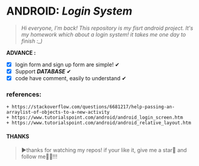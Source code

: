 # ANDROID: ***Login System***

>*Hi everyone, I'm back! This repository is my fisrt android project. It's my homework which about a login system! it takes me one day to finish :_)*

**ADVANCE :**
- [X] login form and sign up form are simple! ✔
- [X] Support ***DATABASE*** ✔
- [X] code have comment, easily to understand ✔

### references: 
```
+ https://stackoverflow.com/questions/6681217/help-passing-an-arraylist-of-objects-to-a-new-activity
+ https://www.tutorialspoint.com/android/android_login_screen.htm
+ https://www.tutorialspoint.com/android/android_relative_layout.htm
```
#### THANKS
>▶thanks for watching my repos! if your like it, give me a star🌟 and follow me🧡🧡!!!
